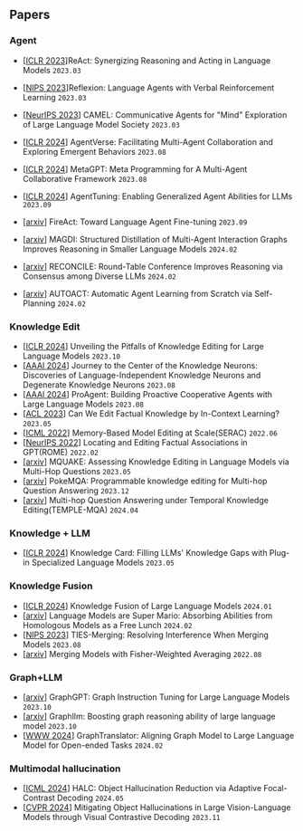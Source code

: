 ##  Papers

### Agent
- \[[ICLR 2023](https://arxiv.org/abs/2210.03629)\]ReAct: Synergizing Reasoning and Acting in Language Models `2023.03`
- \[[NIPS 2023](https://arxiv.org/abs/2303.11366)\]Reflexion: Language Agents with Verbal Reinforcement Learning `2023.03`
- \[[NeurIPS 2023](https://arxiv.org/abs/2303.17760)\] CAMEL: Communicative Agents for "Mind" Exploration of Large Language Model Society `2023.03`
- \[[ICLR 2024](https://arxiv.org/abs/2308.10848)\] AgentVerse: Facilitating Multi-Agent Collaboration and Exploring Emergent Behaviors `2023.08`
- \[[ICLR 2024](https://arxiv.org/abs/2308.00352)\] MetaGPT: Meta Programming for A Multi-Agent Collaborative Framework `2023.08`
- \[[ICLR 2024](https://arxiv.org/abs/2310.12823)\] AgentTuning: Enabling Generalized Agent Abilities for LLMs `2023.09`
- \[[arxiv](https://arxiv.org/abs/2310.05915)\] FireAct: Toward Language Agent Fine-tuning `2023.09`

- \[[arxiv](https://arxiv.org/abs/2402.01620)\] MAGDI: Structured Distillation of Multi-Agent Interaction Graphs Improves Reasoning in Smaller Language Models `2024.02`
- \[[arxiv](https://arxiv.org/abs/2309.13007)\] RECONCILE: Round-Table Conference Improves Reasoning via Consensus among Diverse LLMs `2024.02`
- \[[arxiv](https://arxiv.org/abs/2401.05268)\] AUTOACT: Automatic Agent Learning from Scratch via Self-Planning  `2024.02`


### Knowledge Edit
- \[[ICLR 2024](https://arxiv.org/abs/2310.02129)\] Unveiling the Pitfalls of Knowledge Editing for Large Language Models `2023.10`
- \[[AAAI 2024](https://arxiv.org/abs/2308.13198)\] Journey to the Center of the Knowledge Neurons: Discoveries of Language-Independent Knowledge Neurons and Degenerate Knowledge Neurons `2023.08`
- \[[AAAI 2024](https://arxiv.org/abs/2308.11339)\] ProAgent: Building Proactive Cooperative Agents with Large Language Models `2023.08`
- \[[ACL 2023](https://arxiv.org/abs/2305.12740)\] Can We Edit Factual Knowledge by In-Context Learning? `2023.05`
- \[[ICML 2022](https://arxiv.org/abs/2206.06520)\] Memory-Based Model Editing at Scale(SERAC) `2022.06`
- \[[NeurIPS 2022](https://arxiv.org/abs/2202.05262)\] Locating and Editing Factual Associations in GPT(ROME) `2022.02`
- \[[arxiv](https://arxiv.org/abs/2305.14795)\] MQUAKE: Assessing Knowledge Editing in Language Models via Multi-Hop Questions `2023.05`
- \[[arxiv](https://arxiv.org/abs/2312.15194)\] PokeMQA: Programmable knowledge editing for Multi-hop Question Answering `2023.12`
- \[[arxiv](https://arxiv.org/abs/2404.00492)\] Multi-hop Question Answering under Temporal Knowledge Editing(TEMPLE-MQA) `2024.04`

### Knowledge + LLM
- \[[ICLR 2024](https://arxiv.org/abs/2305.09955)\] Knowledge Card: Filling LLMs' Knowledge Gaps with Plug-in Specialized Language Models `2023.05`

### Knowledge Fusion

- \[[ICLR 2024](https://arxiv.org/abs/2401.10491)\] Knowledge Fusion of Large Language Models  `2024.01`
- \[[arxiv](https://arxiv.org/abs/2311.03099)\] Language Models are Super Mario: Absorbing Abilities from Homologous Models as a Free Lunch `2024.02`
- \[[NIPS 2023](https://arxiv.org/abs/2306.01708)\] TIES-Merging: Resolving Interference When Merging Models `2023.08`
- \[[arxiv](https://arxiv.org/abs/2111.09832v2)\] Merging Models with Fisher-Weighted Averaging `2022.08`


### Graph+LLM
- \[[arxiv](https://arxiv.org/pdf/2310.13023.pdf)\] GraphGPT: Graph Instruction Tuning for Large Language Models `2023.10`
- \[[arxiv](https://arxiv.org/pdf/2310.05845.pdf)\] Graphllm: Boosting graph reasoning ability of large language model `2023.10`
- \[[WWW 2024](https://arxiv.org/pdf/2402.07197.pdf)\] GraphTranslator: Aligning Graph Model to Large Language Model for Open-ended Tasks `2024.02`

### Multimodal hallucination
- \[[ICML 2024](https://arxiv.org/abs/2403.00425)\] HALC: Object Hallucination Reduction via Adaptive Focal-Contrast Decoding `2024.05`
- \[[CVPR 2024](https://arxiv.org/abs/2311.16922)\] Mitigating Object Hallucinations in Large Vision-Language Models through Visual Contrastive Decoding `2023.11`
